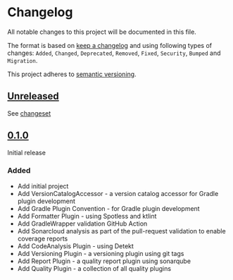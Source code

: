 # Changelog

All notable changes to this project will be documented in this file.

The format is based on [keep a changelog](http://keepachangelog.com/en/1.0.0/) and using following types of changes: `Added`, `Changed`, `Deprecated`, `Removed`, `Fixed`, `Security`, `Bumped` and `Migration`.

This project adheres to [semantic versioning](http://semver.org/spec/v2.0.0.html).

## [Unreleased](https://github.com/wmontwe/gradle-plugins/releases/latest)

See [changeset](https://github.com/wmontwe/gradle-plugins/compare/v0.1.0...main)

## [0.1.0](https://github.com/wmontwe/gradle-plugins/releases/tag/v0.1.0)

Initial release

### Added

- Add initial project
- Add VersionCatalogAccessor - a version catalog accessor for Gradle plugin development
- Add Gradle Plugin Convention - for Gradle plugin development
- Add Formatter Plugin - using Spotless and ktlint
- Add GradleWrapper validation GitHub Action
- Add Sonarcloud analysis as part of the pull-request validation to enable coverage reports
- Add CodeAnalysis Plugin - using Detekt
- Add Versioning Plugin - a versioning plugin using git tags
- Add Report Plugin - a quality report plugin using sonarqube
- Add Quality Plugin - a collection of all quality plugins
